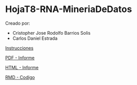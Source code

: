 # HojaT8-RNA-MineriaDeDatos

Creado por:

- Cristopher Jose Rodolfo Barrios Solis
- Carlos Daniel Estrada


[Instrucciones](./HojadeTrabajo8.RNA.2023.pdf)

[PDF - Informe](./RNA.pdf)

[HTML - Informe](./RNA.html)

[RMD - Codigo](./RNA.Rmd)